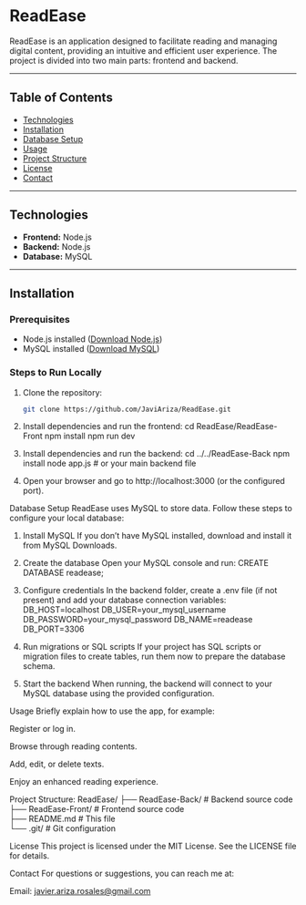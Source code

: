 # ReadEase

ReadEase is an application designed to facilitate reading and managing digital content, providing an intuitive and efficient user experience. The project is divided into two main parts: frontend and backend.

---

## Table of Contents

- [Technologies](#technologies)  
- [Installation](#installation)  
- [Database Setup](#database-setup)  
- [Usage](#usage)  
- [Project Structure](#project-structure)  
- [License](#license)  
- [Contact](#contact)  

---

## Technologies

- **Frontend:** Node.js  
- **Backend:** Node.js  
- **Database:** MySQL  

---

## Installation

### Prerequisites

- Node.js installed ([Download Node.js](https://nodejs.org/))  
- MySQL installed ([Download MySQL](https://dev.mysql.com/downloads/))  

### Steps to Run Locally

1. Clone the repository:

   ```bash
   git clone https://github.com/JaviAriza/ReadEase.git


2. Install dependencies and run the frontend:
   cd ReadEase/ReadEase-Front
   npm install
   npm run dev

3. Install dependencies and run the backend:
   cd ../../ReadEase-Back
   npm install
   node app.js  # or your main backend file

4. Open your browser and go to http://localhost:3000 (or the configured port).



Database Setup
ReadEase uses MySQL to store data. Follow these steps to configure your local database:

1. Install MySQL
If you don’t have MySQL installed, download and install it from MySQL Downloads.

2. Create the database
Open your MySQL console and run:
CREATE DATABASE readease;

3. Configure credentials
In the backend folder, create a .env file (if not present) and add your database connection variables:
DB_HOST=localhost
DB_USER=your_mysql_username
DB_PASSWORD=your_mysql_password
DB_NAME=readease
DB_PORT=3306

4. Run migrations or SQL scripts
If your project has SQL scripts or migration files to create tables, run them now to prepare the database schema.

5. Start the backend
When running, the backend will connect to your MySQL database using the provided configuration.

Usage
Briefly explain how to use the app, for example:

Register or log in.

Browse through reading contents.

Add, edit, or delete texts.

Enjoy an enhanced reading experience.


Project Structure:
ReadEase/
├── ReadEase-Back/        # Backend source code  
├── ReadEase-Front/       # Frontend source code  
├── README.md             # This file  
└── .git/                 # Git configuration  


License
This project is licensed under the MIT License. See the LICENSE file for details.


Contact
For questions or suggestions, you can reach me at:

Email: javier.ariza.rosales@gmail.com
